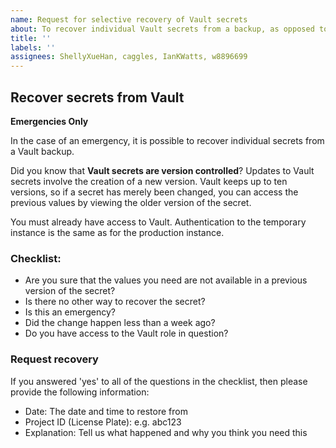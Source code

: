 ```yaml
---
name: Request for selective recovery of Vault secrets
about: To recover individual Vault secrets from a backup, as opposed to a full system restore
title: ''
labels: ''
assignees: ShellyXueHan, caggles, IanKWatts, w8896699
---
```


## Recover secrets from Vault
**Emergencies Only**

In the case of an emergency, it is possible to recover individual secrets from a Vault backup.  

Did you know that **Vault secrets are version controlled**?  Updates to Vault secrets involve the creation of a new version.  Vault keeps up to ten versions, so if a secret has merely been changed, you can access the previous values by viewing the older version of the secret.

You must already have access to Vault.  Authentication to the temporary instance is the same as for the production instance.

### Checklist:
* Are you sure that the values you need are not available in a previous version of the secret?
* Is there no other way to recover the secret?
* Is this an emergency?
* Did the change happen less than a week ago?
* Do you have access to the Vault role in question?

### Request recovery
If you answered 'yes' to all of the questions in the checklist, then please provide the following information:

* Date: The date and time to restore from
* Project ID (License Plate): e.g. abc123
* Explanation: Tell us what happened and why you think you need this


